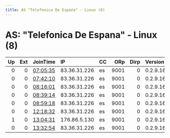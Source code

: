 ```yaml
---
title: AS "Telefonica De Espana" - Linux (8)
---
```


# AS: "Telefonica De Espana" - Linux (8)

|   Up |   Ext | JoinTime                                                                                            | IP           | CC   |   ORp |   Dirp | Version   | Contact   | Nickname       |   eFamMembers |
|-----:|------:|:----------------------------------------------------------------------------------------------------|:-------------|:-----|------:|-------:|:----------|:----------|:---------------|--------------:|
|    0 |     0 | [07:05:35](https://metrics.torproject.org/rs.html#details/2FCDA9E652E692964F37AF43D975457687015F16) | 83.36.31.226 | es   |  9001 |      0 | 0.2.9.16  | None      | T0rly          |             1 |
|    0 |     0 | [07:42:10](https://metrics.torproject.org/rs.html#details/7E6144A3E1A1A5D85C3388DF88EC26B9EDCF4C61) | 83.36.31.226 | es   |  9001 |      0 | 0.2.9.16  | None      | T0rly          |             1 |
|    0 |     0 | [08:16:01](https://metrics.torproject.org/rs.html#details/56DFA5A0FF6092D0DBF36FE1C15C48A486C9AF5E) | 83.36.31.226 | es   |  9001 |      0 | 0.2.9.16  | None      | TestD0ker      |             1 |
|    0 |     0 | [08:39:14](https://metrics.torproject.org/rs.html#details/4E1D6475E3D20582EA56CBA526806DBCE3F31542) | 83.36.31.226 | es   |  9001 |      0 | 0.2.9.16  | None      | TestD0ker      |             1 |
|    0 |     0 | [08:59:18](https://metrics.torproject.org/rs.html#details/6E6C29153AE33D6555CFB747E0B4B5BB11A8B0B0) | 83.36.31.226 | es   |  9001 |      0 | 0.2.9.16  | None      | TestD0ker      |             1 |
|    0 |     0 | [12:18:32](https://metrics.torproject.org/rs.html#details/952FEC4734C0689B684C55D350AE05AC78BB5E33) | 83.36.31.226 | es   |  9001 |      0 | 0.2.9.16  | None      | TestD0ker      |             1 |
|    1 |     0 | [13:04:31](https://metrics.torproject.org/rs.html#details/72855FBBC3D782B5A3956DC7D9225AFEC0D5491A) | 176.86.5.130 | es   |  9001 |      0 | 0.2.9.16  | None      | T0rRelayD0cker |             1 |
|    0 |     0 | [13:32:54](https://metrics.torproject.org/rs.html#details/710EDE2BCDF042B68B4C21D485017E298E5EF27A) | 83.36.31.226 | es   |  9001 |      0 | 0.2.9.16  | None      | T0rly          |             1 |
